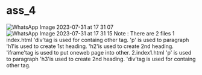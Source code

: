 # ass_4
![WhatsApp Image 2023-07-31 at 17 31 07](https://github.com/nipun0607/ass_4/assets/126556793/039b57e2-e7d0-4922-a7c7-879d5db230f8)
![WhatsApp Image 2023-07-31 at 17 31 15](https://github.com/nipun0607/ass_4/assets/126556793/b6e2e5a8-24d6-4dc1-9c6b-32c78fcf615a)
Note : There are 2 files 
1 index.html
'div'tag is used for containg other tag.
'p' is used to paragraph
'h1'is used to create 1st heading.
'h2'is used to create 2nd heading.
'iframe'tag is used to put oneweb page into other.
2.index1.html
'p' is used to paragraph
'h3'is used to create 2nd heading.
'div'tag is used for containg other tag.
